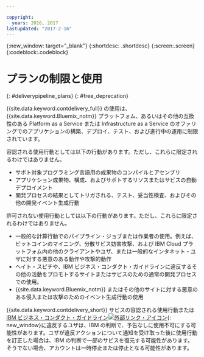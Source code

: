 ```yaml
---

copyright:
  years: 2016, 2017
lastupdated: "2017-2-16"
---
```

<!-- Copyright info at top of file: REQUIRED
    The copyright info is YAML content that must occur at the top of the MD file, before attributes are listed.
    It must be surrounded by 3 dashes.
    The value "years" can contain just one year or a two years separated by a comma. (years: 2014, 2016)
    Indentation as per the previous template must be preserved.
-->

{:new_window: target="_blank"}
{:shortdesc: .shortdesc}
{:screen:.screen}
{:codeblock:.codeblock}

# プランの制限と使用
{: #deliverypipeline_plans}
{: #free_deprecation}

{{site.data.keyword.contdelivery_full}} の使用は、{{site.data.keyword.Bluemix_notm}} プラットフォム、あるいはその他の互換性のある Platform as a Service または Infrastructure as a Service のオファリングでのアプリケションの構築、デプロイ、テスト、および進行中の運用に制限されています。

容認される使用行動としては以下の行動があります。ただし、これらに限定されるわけではありません。

* サポト対象プログラミング言語用の成果物のコンパイルとアセンブリ
* アプリケション成果物、構成、およびサポトするリソスまたはサビスの自動デプロイメント
* 開発プロセスの結果としてトリガされる、テスト、妥当性検査、およびその他の開発イベント生成行動

許可されない使用行動としては以下の行動があります。ただし、これらに限定されるわけではありません。

* 一般的な計算行動でのパイプライン・ジョブまたは作業者の使用。例えば、ビットコインのマイニング、分散サビス妨害攻撃、および IBM Cloud プラットフォム内の他のクライアントやユザ、または一般的なインタネット・ユザに対する悪意のある動作や攻撃的動作
* ヘイト・スピチや、IBM ビジネス・コンダクト・ガイドラインに違反するその他の活動をプロモトするサイトまたはサビスのための通常の開発プロセスでの使用。
* {{site.data.keyword.Bluemix_notm}} またはその他のサイトに対する悪意のある侵入または攻撃のためのイベント生成行動の使用

{{site.data.keyword.contdelivery_short}} サビスの容認される使用行動または [IBM ビジネス・コンダクト・ガイドライン![外部リンク・アイコン](../../icons/launch-glyph.svg "外部リンク・アイコン")](https://www.ibm.com/investor/governance/business-conduct-guidelines.html){: new_window}に違反するユザは、IBM の判断で、予告なしに使用不可にする可能性があります。ユザが違反アクションについて通知を受け取った後に使用行動を訂正した場合は、IBM の判断で一部のサビスを復元する可能性があります。そうでない場合、アカウントは一時停止または停止となる可能性があります。 
